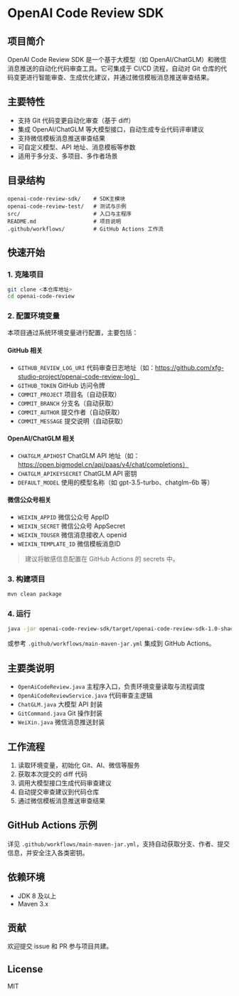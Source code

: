 # OpenAI Code Review SDK

## 项目简介

OpenAI Code Review SDK 是一个基于大模型（如 OpenAI/ChatGLM）和微信消息推送的自动化代码审查工具。它可集成于 CI/CD 流程，自动对 Git 仓库的代码变更进行智能审查、生成优化建议，并通过微信模板消息推送审查结果。

## 主要特性
- 支持 Git 代码变更自动化审查（基于 diff）
- 集成 OpenAI/ChatGLM 等大模型接口，自动生成专业代码评审建议
- 支持微信模板消息推送审查结果
- 可自定义模型、API 地址、消息模板等参数
- 适用于多分支、多项目、多作者场景

## 目录结构
```
openai-code-review-sdk/    # SDK主模块
openai-code-review-test/   # 测试与示例
src/                       # 入口与主程序
README.md                  # 项目说明
.github/workflows/         # GitHub Actions 工作流
```

## 快速开始

### 1. 克隆项目
```bash
git clone <本仓库地址>
cd openai-code-review
```

### 2. 配置环境变量
本项目通过系统环境变量进行配置，主要包括：

#### GitHub 相关
- `GITHUB_REVIEW_LOG_URI` 代码审查日志地址（如：https://github.com/xfg-studio-project/openai-code-review-log）
- `GITHUB_TOKEN` GitHub 访问令牌
- `COMMIT_PROJECT` 项目名（自动获取）
- `COMMIT_BRANCH` 分支名（自动获取）
- `COMMIT_AUTHOR` 提交作者（自动获取）
- `COMMIT_MESSAGE` 提交说明（自动获取）

#### OpenAI/ChatGLM 相关
- `CHATGLM_APIHOST` ChatGLM API 地址（如：https://open.bigmodel.cn/api/paas/v4/chat/completions）
- `CHATGLM_APIKEYSECRET` ChatGLM API 密钥
- `DEFAULT_MODEL` 使用的模型名称（如 gpt-3.5-turbo、chatglm-6b 等）

#### 微信公众号相关
- `WEIXIN_APPID` 微信公众号 AppID
- `WEIXIN_SECRET` 微信公众号 AppSecret
- `WEIXIN_TOUSER` 微信消息接收人 openid
- `WEIXIN_TEMPLATE_ID` 微信模板消息ID

> 建议将敏感信息配置在 GitHub Actions 的 secrets 中。

### 3. 构建项目
```bash
mvn clean package
```

### 4. 运行
```bash
java -jar openai-code-review-sdk/target/openai-code-review-sdk-1.0-shaded.jar
```
或参考 `.github/workflows/main-maven-jar.yml` 集成到 GitHub Actions。

## 主要类说明
- `OpenAiCodeReview.java`  主程序入口，负责环境变量读取与流程调度
- `OpenAiCodeReviewService.java`  代码审查主逻辑
- `ChatGLM.java`           大模型 API 封装
- `GitCommand.java`        Git 操作封装
- `WeiXin.java`            微信消息推送封装

## 工作流程
1. 读取环境变量，初始化 Git、AI、微信等服务
2. 获取本次提交的 diff 代码
3. 调用大模型接口生成代码审查建议
4. 自动提交审查建议到代码仓库
5. 通过微信模板消息推送审查结果

## GitHub Actions 示例
详见 `.github/workflows/main-maven-jar.yml`，支持自动获取分支、作者、提交信息，并安全注入各类密钥。

## 依赖环境
- JDK 8 及以上
- Maven 3.x

## 贡献
欢迎提交 issue 和 PR 参与项目共建。

## License
MIT


